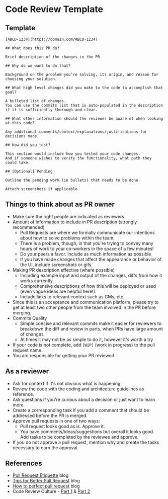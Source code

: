 # Code Review Template

## Template

```
[ABCD-1234](https://domain.com/ABCD-1234)

## What does this PR do?

Brief description of the changes in the PR

## Why do we want to do that?

Background on the problem you’re solving, its origin, and reason for choosing your solution.

## What high level changes did you make to the code to accomplish that goal?

A bulleted list of changes.
You can use the commits list that is auto-populated in the description if it is sufficiently thorough and clear.

## What other information should the reviewer be aware of when looking at this code?

Any additional comments/context/explanations/justifications for decisions made.

## How did you test?

This section would include how you tested your code changes.
And if someone wishes to verify the functionality, what path they could take.

## [Optional] Pending

Outline the pending work (in bullets) that needs to be done.

Attach screenshots if applicable

```

## Things to think about as PR owner

- Make sure the right people are indicated as reviewers
- Amount of information to include in PR description (strongly recommended)
    - Pull Requests are where we formally communicate our intentions about how to solve problems within the team.
    - There is a problem, though, in that you're trying to convey many hours of work to your co-workers in the space of a few minutes!
    - Do your peers a favor. Include as much information as possible
    - If you have made changes that affect the appearance or behavior of the UI, include screenshots or gifs.
- Making PR description effective (where possible)
    - Including example input and output of the changes, diffs from how it works currently.
    - Comprehensive descriptions of how this will be deployed or used (even vague ideas are helpful here!).
    - Include links to relevant context such as CMs, etc.
- Since this is an acceptance and communication platform, please try to get at least two other people from the team involved in the PR before merging.
- Commits Quality
    - Simple concise and relevant commits make it easier for reviewers to breakdown the diff and review in parts, when PRs have large amount of changes
    - At times it may not be as simple to do it, however it's worth a try
- If your code is not complete, add `[WIP]` (work in progress) to the pull request name.
- You are responsible for getting your PR reviewed

## As a reviewer

- Ask for context if it's not obvious what is happening.
- Review the code with the coding and architecture guidelines as reference.
- Ask questions if you're curious about a decision or just want to learn more.
- Create a corresponding task if you add a comment that should be addressed before the PR is merged.
- Approve pull requests in one of two ways:
    - Pull request looks good as is. Approve it.
    - You have comments/ideas/suggestions but overall it looks good. Add tasks to be completed by the reviewee and approve.
- If you do not approve a pull request, mention why and create the tasks necessary to earn the approval.

## References

- [Pull Request Etiquette](https://essenceofcode.com/2016/04/24/pull-request-etiquette/) blog
- [Tips for Better Pull Request](https://www.mutuallyhuman.com/blog/9-tips-for-opening-a-better-pull-request/) blog
- [How to perfect pull request](https://github.blog/2015-01-21-how-to-write-the-perfect-pull-request/) blog
- Code Review Culture - [Part 1](https://engineering.squarespace.com/blog/2019/code-review-culture-part-1) & [Part 2](https://engineering.squarespace.com/blog/2019/code-review-culture-part-2)
